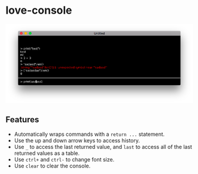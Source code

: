# love-console

![](./demo.png)

## Features
- Automatically wraps commands with a `return ...` statement.
- Use the up and down arrow keys to access history.
- Use `_` to access the last returned value, and `last` to access all of the last returned values as a table.
- Use `ctrl+` and `ctrl-` to change font size.
- Use `clear` to clear the console.
